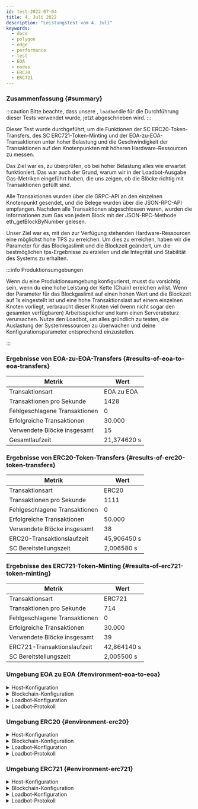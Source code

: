 ```yaml
---
id: test-2022-07-04
title: 4. Juli 2022
description: "Leistungstest vom 4. Juli"
keywords:
  - docs
  - polygon
  - edge
  - performance
  - test
  - EOA
  - nodes
  - ERC20
  - ERC721
---
```


### Zusammenfassung {#summary}

:::caution
Bitte beachte, dass unsere , `loadbot`die für die Durchführung dieser Tests verwendet wurde, jetzt abgeschrieben wird.
:::

Dieser Test wurde durchgeführt, um die Funktionen der SC ERC20-Token-Transfers, des SC ERC721-Token-Minting und der EOA-zu-EOA-Transaktionen unter hoher Belastung und die Geschwindigkeit der Transaktionen auf den Knotenpunkten mit höheren Hardware-Ressourcen zu messen.

Das Ziel war es, zu überprüfen, ob bei hoher Belastung alles wie erwartet funktioniert. Das war auch der Grund, warum wir in der Loadbot-Ausgabe Gas-Metriken eingeführt haben, die uns zeigen, ob die Blöcke richtig mit Transaktionen gefüllt sind.

Alle Transaktionen wurden über die GRPC-API an den einzelnen Knotenpunkt gesendet, und die Belege wurden über die JSON-RPC-API empfangen. Nachdem alle Transaktionen abgeschlossen waren, wurden die Informationen zum Gas von jedem Block mit der JSON-RPC-Methode eth_getBlockByNumber gelesen.

Unser Ziel war es, mit den zur Verfügung stehenden Hardware-Ressourcen eine möglichst hohe TPS zu erreichen.
Um dies zu erreichen, haben wir die Parameter für das Blockgaslimit und die Blockzeit geändert, um die bestmöglichen tps-Ergebnisse zu erzielen und die Integrität und Stabilität des Systems zu erhalten.


:::info Produktionsumgebungen

Wenn du eine Produktionsumgebung konfigurierst, musst du vorsichtig sein, wenn du eine hohe Leistung der Kette (Chain) erreichen willst.
Wenn der Parameter für das Blockgaslimit auf einen hohen Wert und die Blockzeit auf 1s eingestellt ist und eine hohe Transaktionslast auf einem einzelnen Knoten vorliegt, verbraucht dieser Knoten viel (wenn nicht sogar den gesamten verfügbaren) Arbeitsspeicher und kann einen Serverabsturz verursachen.
Nutze den Loadbot, um alles gründlich zu testen, die Auslastung der Systemressourcen zu überwachen und deine Konfigurationsparameter entsprechend einzustellen.

:::



### Ergebnisse von EOA-zu-EOA-Transfers {#results-of-eoa-to-eoa-transfers}
| Metrik | Wert |
| ------ | ----- |
| Transaktionsart | EOA zu EOA |
| Transaktionen pro Sekunde | 1428 |
| Fehlgeschlagene Transaktionen | 0 |
| Erfolgreiche Transaktionen | 30.000 |
| Verwendete Blöcke insgesamt | 15 |
| Gesamtlaufzeit | 21,374620 s |

### Ergebnisse von ERC20-Token-Transfers {#results-of-erc20-token-transfers}

| Metrik | Wert |
| ------ | ----- |
| Transaktionsart | ERC20 |
| Transaktionen pro Sekunde | 1111 |
| Fehlgeschlagene Transaktionen | 0 |
| Erfolgreiche Transaktionen | 50.000 |
| Verwendete Blöcke insgesamt | 38 |
| ERC20-Transaktionslaufzeit | 45,906450 s |
| SC Bereitstellungszeit | 2,006580 s |

### Ergebnisse des ERC721-Token-Minting {#results-of-erc721-token-minting}

| Metrik | Wert |
| ------ | ----- |
| Transaktionsart | ERC721 |
| Transaktionen pro Sekunde | 714 |
| Fehlgeschlagene Transaktionen | 0 |
| Erfolgreiche Transaktionen | 30.000 |
| Verwendete Blöcke insgesamt | 39 |
| ERC721-Transaktionslaufzeit | 42,864140 s |
| SC Bereitstellungszeit | 2,005500 s |




### Umgebung EOA zu EOA {#environment-eoa-to-eoa}
<details>
  <summary>Host-Konfiguration</summary>
  <div>
    <div>
        <table>
            <tr>
                <td>Cloud-Anbieter</td>
                <td>AWS EC2</td>
            </tr>
            <tr>
                <td>Instanzgröße</td>
                <td>c6a.48xlarge</td>
            </tr>
            <tr>
                <td>Vernetzung</td>
                <td>privates Subnetz</td>
            </tr>
            <tr>
                <td>Betriebssystem</td>
                <td>Linux Ubuntu 20.04 LTS - Focal Fossa</td>
            </tr>
            <tr>
                <td>Datei-Deskriptor-Grenze</td>
                <td>65535</td>
            </tr>
            <tr>
                <td>Maximale Benutzerprozesse</td>
                <td>65535</td>
            </tr>
        </table>
    </div>
    <br/>
  </div>
</details>

<details>
  <summary>Blockchain-Konfiguration</summary>
  <div>
    <div>
        <table>
            <tr>
                <td>Polygon Edge Version</td>
                <td>Release <a href="https://github.com/0xPolygon/polygon-edge/releases/tag/v0.4.1">v0.4.1</a> </td>
            </tr>
            <tr>
                <td>Prüfknoten</td>
                <td>4</td>
            </tr>
            <tr>
                <td>Nicht-Prüfknoten</td>
                <td>0</td>
            </tr>
            <tr>
                <td>Konsens</td>
                <td>IBFT PoA</td>
            </tr>
            <tr>
                <td>Blockzeit</td>
                <td>1 s</td>
            </tr>
            <tr>
                <td>Blockgaslimit</td>
                <td>70778880</td>
            </tr>
            <tr>
                <td>Max. Slots</td>
                <td>276480</td>
            </tr>
            <tr>
                <td>Durchschnittliche Blockauslastung</td>
                <td>59,34 %</td>
            </tr>
        </table>
    </div>
    <br/>
  </div>
</details>

<details>
  <summary>Loadbot-Konfiguration</summary>
  <div>
    <div>
        <table>
            <tr>
                <td>Gesamttransaktionen</td>
                <td>30.000</td>
            </tr>
            <tr>
                <td>Gesendete Transaktionen pro Sekunde</td>
                <td>1428</td>
            </tr>
            <tr>
                <td>Art der Transaktionen</td>
                <td>EOA-zu-EOA-Transfers</td>
            </tr>
        </table>
    </div>
    <br/>
  </div>
</details>

<details>
    <summary>Loadbot-Protokoll</summary>

    [COUNT DATA]
    Transactions submitted = 30000
    Transactions failed    = 0

    [APPROXIMATE TPS]
    Approximate number of transactions per second = 1428

    [TURN AROUND DATA]
    Average transaction turn around = 4.394900s
    Fastest transaction turn around = 1.133980s
    Slowest transaction turn around = 7.258690s
    Total loadbot execution time    = 21.374620s

    [BLOCK DATA]
    Blocks required = 15

    Block #110 = 1268 txns (26628000 gasUsed / 70778880 gasLimit) utilization = 37.62%
    Block #111 = 2744 txns (57624000 gasUsed / 70778880 gasLimit) utilization = 81.41%
    Block #112 = 2333 txns (48993000 gasUsed / 70778880 gasLimit) utilization = 69.22%
    Block #113 = 1326 txns (27846000 gasUsed / 70778880 gasLimit) utilization = 39.34%
    Block #114 = 1852 txns (38892000 gasUsed / 70778880 gasLimit) utilization = 54.95%
    Block #115 = 2270 txns (47670000 gasUsed / 70778880 gasLimit) utilization = 67.35%
    Block #116 = 559 txns (11739000 gasUsed / 70778880 gasLimit) utilization  = 16.59%
    Block #117 = 3370 txns (70770000 gasUsed / 70778880 gasLimit) utilization = 99.99%
    Block #118 = 910 txns (19110000 gasUsed / 70778880 gasLimit) utilization  = 27.00%
    Block #119 = 3132 txns (65772000 gasUsed / 70778880 gasLimit) utilization = 92.93%
    Block #120 = 1207 txns (25347000 gasUsed / 70778880 gasLimit) utilization = 35.81%
    Block #121 = 3370 txns (70770000 gasUsed / 70778880 gasLimit) utilization = 99.99%
    Block #122 = 2734 txns (57414000 gasUsed / 70778880 gasLimit) utilization = 81.12%
    Block #123 = 2737 txns (57477000 gasUsed / 70778880 gasLimit) utilization = 81.21%
    Block #124 = 188 txns (3948000 gasUsed / 70778880 gasLimit) utilization   = 5.58%

    [AVERAGE BLOCK UTILIZATION]
    Average utilization across all blocks = 59.34%
</details>

### Umgebung ERC20 {#environment-erc20}
<details>
  <summary>Host-Konfiguration</summary>
  <div>
    <div>
        <table>
            <tr>
                <td>Cloud-Anbieter</td>
                <td>AWS EC2</td>
            </tr>
            <tr>
                <td>Instanzgröße</td>
                <td>c6a.48xlarge</td>
            </tr>
            <tr>
                <td>Vernetzung</td>
                <td>privates Subnetz</td>
            </tr>
            <tr>
                <td>Betriebssystem</td>
                <td>Linux Ubuntu 20.04 LTS - Focal Fossa</td>
            </tr>
            <tr>
                <td>Datei-Deskriptor-Grenze</td>
                <td>65535</td>
            </tr>
            <tr>
                <td>Maximale Benutzerprozesse</td>
                <td>65535</td>
            </tr>
        </table>
    </div>
    <br/>
  </div>
</details>

<details>
  <summary>Blockchain-Konfiguration</summary>
  <div>
    <div>
        <table>
            <tr>
                <td>Polygon Edge Version</td>
                <td>Release <a href="https://github.com/0xPolygon/polygon-edge/releases/tag/v0.4.1">v0.4.1</a> </td>
            </tr>
            <tr>
                <td>Prüfknoten</td>
                <td>4</td>
            </tr>
            <tr>
                <td>Nicht-Prüfknoten</td>
                <td>0</td>
            </tr>
            <tr>
                <td>Konsens</td>
                <td>IBFT PoA</td>
            </tr>
            <tr>
                <td>Blockzeit</td>
                <td>1 s</td>
            </tr>
            <tr>
                <td>Blockgaslimit</td>
                <td>47185920</td>
            </tr>
            <tr>
                <td>Max. Slots</td>
                <td>184320</td>
            </tr>
            <tr>
                <td>Durchschnittliche Blockauslastung</td>
                <td>81,29 %</td>
            </tr>
        </table>
    </div>
    <br/>
  </div>
</details>

<details>
  <summary>Loadbot-Konfiguration</summary>
  <div>
    <div>
        <table>
            <tr>
                <td>Gesamttransaktionen</td>
                <td>50.000</td>
            </tr>
            <tr>
                <td>Gesendete Transaktionen pro Sekunde</td>
                <td>1111</td>
            </tr>
            <tr>
                <td>Art der Transaktionen</td>
                <td>ERC20-zu-ERC20-Transfers</td>
            </tr>
        </table>
    </div>
    <br/>
  </div>
</details>

<details>
    <summary>Loadbot-Protokoll</summary>

    [COUNT DATA]
    Transactions submitted = 50000
    Transactions failed    = 0

    [APPROXIMATE TPS]
    Approximate number of transactions per second = 1111

    [CONTRACT DEPLOYMENT INFO]
    Contract address     = 0x33123b7a4420798b1D208ABBac657B7b103edbD9
    Total execution time = 2.006580s

    [CONTRACT DEPLOYMENT BLOCK DATA]
    Blocks required = 1
    Block #174 = 1 txns (1055757 gasUsed / 47185920 gasLimit) utilization = 2.24%

    [TURN AROUND DATA]
    Average transaction turn around = 8.856780s
    Fastest transaction turn around = 2.006200s
    Slowest transaction turn around = 15.977210s
    Total loadbot execution time    = 45.906450s

    [BLOCK DATA]
    Blocks required = 38

    Block #176 = 1618 txns (47164700 gasUsed / 47185920 gasLimit) utilization = 99.96%
    Block #177 = 1618 txns (47164700 gasUsed / 47185920 gasLimit) utilization = 99.96%
    Block #178 = 1618 txns (47164700 gasUsed / 47185920 gasLimit) utilization = 99.96%
    Block #179 = 1618 txns (47164700 gasUsed / 47185920 gasLimit) utilization = 99.96%
    Block #180 = 1618 txns (47164700 gasUsed / 47185920 gasLimit) utilization = 99.96%
    Block #181 = 1618 txns (47164700 gasUsed / 47185920 gasLimit) utilization = 99.96%
    Block #182 = 1618 txns (47164700 gasUsed / 47185920 gasLimit) utilization = 99.96%
    Block #183 = 1618 txns (47164700 gasUsed / 47185920 gasLimit) utilization = 99.96%
    Block #184 = 688 txns (20055200 gasUsed / 47185920 gasLimit) utilization  = 42.50%
    Block #185 = 1618 txns (47164700 gasUsed / 47185920 gasLimit) utilization = 99.96%
    Block #186 = 1618 txns (47164700 gasUsed / 47185920 gasLimit) utilization = 99.96%
    Block #187 = 1618 txns (47164700 gasUsed / 47185920 gasLimit) utilization = 99.96%
    Block #188 = 317 txns (9240550 gasUsed / 47185920 gasLimit) utilization   = 19.58%
    Block #189 = 1618 txns (47164700 gasUsed / 47185920 gasLimit) utilization = 99.96%
    Block #190 = 1618 txns (47164700 gasUsed / 47185920 gasLimit) utilization = 99.96%
    Block #191 = 1618 txns (47164700 gasUsed / 47185920 gasLimit) utilization = 99.96%
    Block #192 = 89 txns (2594350 gasUsed / 47185920 gasLimit) utilization    = 5.50%
    Block #193 = 1618 txns (47164700 gasUsed / 47185920 gasLimit) utilization = 99.96%
    Block #194 = 1618 txns (47164700 gasUsed / 47185920 gasLimit) utilization = 99.96%
    Block #195 = 1618 txns (47164700 gasUsed / 47185920 gasLimit) utilization = 99.96%
    Block #196 = 795 txns (23174250 gasUsed / 47185920 gasLimit) utilization  = 49.11%
    Block #197 = 1618 txns (47164700 gasUsed / 47185920 gasLimit) utilization = 99.96%
    Block #198 = 1618 txns (47164700 gasUsed / 47185920 gasLimit) utilization = 99.96%
    Block #199 = 1618 txns (47164700 gasUsed / 47185920 gasLimit) utilization = 99.96%
    Block #200 = 594 txns (17315100 gasUsed / 47185920 gasLimit) utilization  = 36.70%
    Block #201 = 1618 txns (47164700 gasUsed / 47185920 gasLimit) utilization = 99.96%
    Block #202 = 1618 txns (47164700 gasUsed / 47185920 gasLimit) utilization = 99.96%
    Block #203 = 1618 txns (47164700 gasUsed / 47185920 gasLimit) utilization = 99.96%
    Block #204 = 208 txns (6063200 gasUsed / 47185920 gasLimit) utilization   = 12.85%
    Block #205 = 1618 txns (47164700 gasUsed / 47185920 gasLimit) utilization = 99.96%
    Block #206 = 1618 txns (47164700 gasUsed / 47185920 gasLimit) utilization = 99.96%
    Block #207 = 1618 txns (47164700 gasUsed / 47185920 gasLimit) utilization = 99.96%
    Block #208 = 30 txns (874500 gasUsed / 47185920 gasLimit) utilization     = 1.85%
    Block #209 = 1618 txns (47164700 gasUsed / 47185920 gasLimit) utilization = 99.96%
    Block #210 = 1618 txns (47164700 gasUsed / 47185920 gasLimit) utilization = 99.96%
    Block #211 = 1618 txns (47164700 gasUsed / 47185920 gasLimit) utilization = 99.96%
    Block #212 = 177 txns (5159550 gasUsed / 47185920 gasLimit) utilization   = 10.93%
    Block #213 = 180 txns (5247000 gasUsed / 47185920 gasLimit) utilization   = 11.12%

    [AVERAGE BLOCK UTILIZATION]
    Average utilization across all blocks = 81.29%

</details>

### Umgebung ERC721 {#environment-erc721}
<details>
  <summary>Host-Konfiguration</summary>
  <div>
    <div>
        <table>
            <tr>
                <td>Cloud-Anbieter</td>
                <td>AWS EC2</td>
            </tr>
            <tr>
                <td>Instanzgröße</td>
                <td>c6a.48xlarge</td>
            </tr>
            <tr>
                <td>Vernetzung</td>
                <td>privates Subnetz</td>
            </tr>
            <tr>
                <td>Betriebssystem</td>
                <td>Linux Ubuntu 20.04 LTS - Focal Fossa</td>
            </tr>
            <tr>
                <td>Datei-Deskriptor-Grenze</td>
                <td>65535</td>
            </tr>
            <tr>
                <td>Maximale Benutzerprozesse</td>
                <td>65535</td>
            </tr>
        </table>
    </div>
    <br/>
  </div>
</details>

<details>
  <summary>Blockchain-Konfiguration</summary>
  <div>
    <div>
        <table>
            <tr>
                <td>Polygon Edge Version</td>
                <td>Release <a href="https://github.com/0xPolygon/polygon-edge/releases/tag/v0.4.1">v0.4.1</a> </td>
            </tr>
            <tr>
                <td>Prüfknoten</td>
                <td>4</td>
            </tr>
            <tr>
                <td>Nicht-Prüfknoten</td>
                <td>0</td>
            </tr>
            <tr>
                <td>Konsens</td>
                <td>IBFT PoA</td>
            </tr>
            <tr>
                <td>Blockzeit</td>
                <td>1 s</td>
            </tr>
            <tr>
                <td>Blockgaslimit</td>
                <td>94371840</td>
            </tr>
            <tr>
                <td>Max. Slots</td>
                <td>1000000</td>
            </tr>
            <tr>
                <td>Durchschnittliche Blockauslastung</td>
                <td>93,88 %</td>
            </tr>
        </table>
    </div>
    <br/>
  </div>
</details>

<details>
  <summary>Loadbot-Konfiguration</summary>
  <div>
    <div>
        <table>
            <tr>
                <td>Gesamttransaktionen</td>
                <td>30.000</td>
            </tr>
            <tr>
                <td>Gesendete Transaktionen pro Sekunde</td>
                <td>714</td>
            </tr>
            <tr>
                <td>Art der Transaktionen</td>
                <td>ERC721-Token-Mint</td>
            </tr>
        </table>
    </div>
    <br/>
  </div>
</details>

<details>
    <summary>Loadbot-Protokoll</summary>

    [COUNT DATA]
    Transactions submitted = 30000
    Transactions failed    = 0

    [APPROXIMATE TPS]
    Approximate number of transactions per second = 714

    [CONTRACT DEPLOYMENT INFO]
    Contract address     = 0x4Ceff7F2f9fC9f150a42AfcabceEDABeB723E56f
    Total execution time = 2.005500s

    [CONTRACT DEPLOYMENT BLOCK DATA]
    Blocks required = 1
    Block #59 = 1 txns (2528772 gasUsed / 94371840 gasLimit) utilization = 2.68%

    [TURN AROUND DATA]
    Average transaction turn around = 13.191620s
    Fastest transaction turn around = 2.034710s
    Slowest transaction turn around = 23.686180s
    Total loadbot execution time    = 42.864140s

    [BLOCK DATA]
    Blocks required = 39

    Block #61 = 818 txns (94237644 gasUsed / 94371840 gasLimit) utilization = 99.86%
    Block #62 = 819 txns (94322802 gasUsed / 94371840 gasLimit) utilization = 99.95%
    Block #63 = 819 txns (94322802 gasUsed / 94371840 gasLimit) utilization = 99.95%
    Block #64 = 819 txns (94322802 gasUsed / 94371840 gasLimit) utilization = 99.95%
    Block #65 = 819 txns (94322802 gasUsed / 94371840 gasLimit) utilization = 99.95%
    Block #66 = 819 txns (94322802 gasUsed / 94371840 gasLimit) utilization = 99.95%
    Block #67 = 819 txns (94322802 gasUsed / 94371840 gasLimit) utilization = 99.95%
    Block #68 = 819 txns (94322802 gasUsed / 94371840 gasLimit) utilization = 99.95%
    Block #69 = 819 txns (94322802 gasUsed / 94371840 gasLimit) utilization = 99.95%
    Block #70 = 819 txns (94322802 gasUsed / 94371840 gasLimit) utilization = 99.95%
    Block #71 = 819 txns (94322802 gasUsed / 94371840 gasLimit) utilization = 99.95%
    Block #72 = 510 txns (58738980 gasUsed / 94371840 gasLimit) utilization = 62.24%
    Block #73 = 819 txns (94322802 gasUsed / 94371840 gasLimit) utilization = 99.95%
    Block #74 = 819 txns (94322802 gasUsed / 94371840 gasLimit) utilization = 99.95%
    Block #75 = 819 txns (94322802 gasUsed / 94371840 gasLimit) utilization = 99.95%
    Block #76 = 674 txns (77624892 gasUsed / 94371840 gasLimit) utilization = 82.25%
    Block #77 = 819 txns (94322802 gasUsed / 94371840 gasLimit) utilization = 99.95%
    Block #78 = 819 txns (94322802 gasUsed / 94371840 gasLimit) utilization = 99.95%
    Block #79 = 819 txns (94322802 gasUsed / 94371840 gasLimit) utilization = 99.95%
    Block #80 = 179 txns (20621682 gasUsed / 94371840 gasLimit) utilization = 21.85%
    Block #81 = 819 txns (94322802 gasUsed / 94371840 gasLimit) utilization = 99.95%
    Block #82 = 819 txns (94322802 gasUsed / 94371840 gasLimit) utilization = 99.95%
    Block #83 = 819 txns (94322802 gasUsed / 94371840 gasLimit) utilization = 99.95%
    Block #84 = 231 txns (26609898 gasUsed / 94371840 gasLimit) utilization = 28.20%
    Block #85 = 819 txns (94322802 gasUsed / 94371840 gasLimit) utilization = 99.95%
    Block #86 = 819 txns (94322802 gasUsed / 94371840 gasLimit) utilization = 99.95%
    Block #87 = 819 txns (94322802 gasUsed / 94371840 gasLimit) utilization = 99.95%
    Block #88 = 819 txns (94322802 gasUsed / 94371840 gasLimit) utilization = 99.95%
    Block #89 = 819 txns (94322802 gasUsed / 94371840 gasLimit) utilization = 99.95%
    Block #90 = 819 txns (94322802 gasUsed / 94371840 gasLimit) utilization = 99.95%
    Block #91 = 819 txns (94322802 gasUsed / 94371840 gasLimit) utilization = 99.95%
    Block #92 = 819 txns (94322802 gasUsed / 94371840 gasLimit) utilization = 99.95%
    Block #93 = 819 txns (94322802 gasUsed / 94371840 gasLimit) utilization = 99.95%
    Block #94 = 819 txns (94322802 gasUsed / 94371840 gasLimit) utilization = 99.95%
    Block #95 = 819 txns (94322802 gasUsed / 94371840 gasLimit) utilization = 99.95%
    Block #96 = 819 txns (94322802 gasUsed / 94371840 gasLimit) utilization = 99.95%
    Block #97 = 819 txns (94322802 gasUsed / 94371840 gasLimit) utilization = 99.95%
    Block #98 = 819 txns (94322802 gasUsed / 94371840 gasLimit) utilization = 99.95%
    Block #99 = 561 txns (64612038 gasUsed / 94371840 gasLimit) utilization = 68.47%

    [AVERAGE BLOCK UTILIZATION]
    Average utilization across all blocks = 93.88%

</details>


